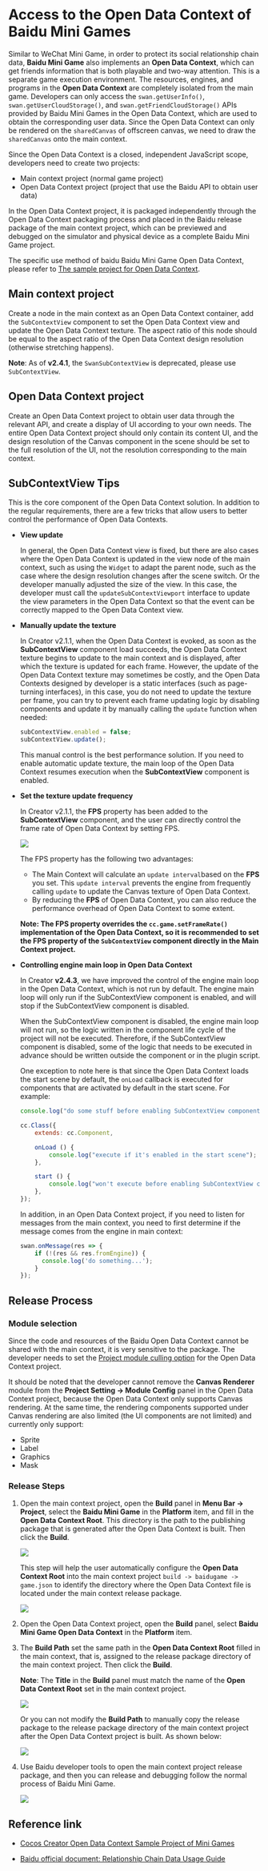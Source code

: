 # Access to the Open Data Context of Baidu Mini Games

Similar to WeChat Mini Game, in order to protect its social relationship chain data, **Baidu Mini Game** also implements an **Open Data Context**, which can get friends information that is both playable and two-way attention. This is a separate game execution environment. The resources, engines, and programs in the **Open Data Context** are completely isolated from the main game. Developers can only access the `swan.getUserInfo()`, `swan.getUserCloudStorage()`, and `swan.getFriendCloudStorage()` APIs provided by Baidu Mini Games in the Open Data Context, which are used to obtain the corresponding user data. Since the Open Data Context can only be rendered on the `sharedCanvas` of offscreen canvas, we need to draw the `sharedCanvas` onto the main context.

Since the Open Data Context is a closed, independent JavaScript scope, developers need to create two projects:

- Main context project (normal game project)
- Open Data Context project (project that use the Baidu API to obtain user data)

In the Open Data Context project, it is packaged independently through the Open Data Context packaging process and placed in the Baidu release package of the main context project, which can be previewed and debugged on the simulator and physical device as a complete Baidu Mini Game project.

The specific use method of baidu Baidu Mini Game Open Data Context, please refer to [The sample project for Open Data Context](https://github.com/cocos-creator/OpenDataContext_TestCase).

## Main context project

Create a node in the main context as an Open Data Context container, add the `SubContextView` component to set the Open Data Context view and update the Open Data Context texture. The aspect ratio of this node should be equal to the aspect ratio of the Open Data Context design resolution (otherwise stretching happens).

**Note**: As of **v2.4.1**, the `SwanSubContextView` is deprecated, please use `SubContextView`.

## Open Data Context project

Create an Open Data Context project to obtain user data through the relevant API, and create a display of UI according to your own needs. The entire Open Data Context project should only contain its content UI, and the design resolution of the Canvas component in the scene should be set to the full resolution of the UI, not the resolution corresponding to the main context.

## SubContextView Tips

This is the core component of the Open Data Context solution. In addition to the regular requirements, there are a few tricks that allow users to better control the performance of Open Data Contexts.

- **View update**

  In general, the Open Data Context view is fixed, but there are also cases where the Open Data Context is updated in the view node of the main context, such as using the `Widget` to adapt the parent node, such as the case where the design resolution changes after the scene switch. Or the developer manually adjusted the size of the view. In this case, the developer must call the `updateSubContextViewport` interface to update the view parameters in the Open Data Context so that the event can be correctly mapped to the Open Data Context view.

- **Manually update the texture**

  In Creator v2.1.1, when the Open Data Context is evoked, as soon as the **SubContextView** component load succeeds, the Open Data Context texture begins to update to the main context and is displayed, after which the texture is updated for each frame. However, the update of the Open Data Context texture may sometimes be costly, and the Open Data Contexts designed by developer is a static interfaces (such as page-turning interfaces), in this case, you do not need to update the texture per frame, you can try to prevent each frame updating logic by disabling components and update it by manually calling the `update` function when needed:

  ```js
  subContextView.enabled = false;
  subContextView.update();
  ```

  This manual control is the best performance solution. If you need to enable automatic update texture, the main loop of the Open Data Context resumes execution when the **SubContextView** component is enabled.

- **Set the texture update frequency**

  In Creator v2.1.1, the **FPS** property has been added to the **SubContextView** component, and the user can directly control the frame rate of Open Data Context by setting FPS.

  ![](./publish-baidugame/subcontext.png)

  The FPS property has the following two advantages:

  - The Main Context will calculate an `update interval` ​​based on the **FPS** you set. This `update interval` prevents the engine from frequently calling `update` to update the Canvas texture of Open Data Context. 
  - By reducing the **FPS** of Open Data Context, you can also reduce the performance overhead of Open Data Context to some extent.

  **Note: The FPS property overrides the `cc.game.setFrameRate()` implementation of the Open Data Context, so it is recommended to set the FPS property of the `SubContextView` component directly in the Main Context project.**

- **Controlling engine main loop in Open Data Context**

  In Creator **v2.4.3**, we have improved the control of the engine main loop in the Open Data Context, which is not run by default. The engine main loop will only run if the SubContextView component is enabled, and will stop if the SubContextView component is disabled.

  When the SubContextView component is disabled, the engine main loop will not run, so the logic written in the component life cycle of the project will not be executed. Therefore, if the SubContextView component is disabled, some of the logic that needs to be executed in advance should be written outside the component or in the plugin script.

  One exception to note here is that since the Open Data Context loads the start scene by default, the `onLoad` callback is executed for components that are activated by default in the start scene. For example:

  ```js
  console.log("do some stuff before enabling SubContextView component");

  cc.Class({
      extends: cc.Component,

      onLoad () {
          console.log("execute if it's enabled in the start scene");
      },

      start () {
          console.log("won't execute before enabling SubContextView component");
      },
  });
  ```

  In addition, in an Open Data Context project, if you need to listen for messages from the main context, you need to first determine if the message comes from the engine in main context:

  ```js
  swan.onMessage(res => {
      if (!(res && res.fromEngine)) {
        console.log('do something...');
      }
  });
  ```

## Release Process

### Module selection

Since the code and resources of the Baidu Open Data Context cannot be shared with the main context, it is very sensitive to the package. The developer needs to set the [Project module culling option](../getting-started/basics/editor-panels/project-settings.md) for the Open Data Context project.

It should be noted that the developer cannot remove the **Canvas Renderer** module from the **Project Setting -> Module Config** panel in the Open Data Context project, because the Open Data Context only supports Canvas rendering. At the same time, the rendering components supported under Canvas rendering are also limited (the UI components are not limited) and currently only support:

- Sprite
- Label
- Graphics
- Mask

### Release Steps

1. Open the main context project, open the **Build** panel in **Menu Bar -> Project**, select the **Baidu Mini Game** in the **Platform** item, and fill in the **Open Data Context Root**. This directory is the path to the publishing package that is generated after the Open Data Context is built. Then click the **Build**.

    ![](./publish-baidugame/maintest-build.png)

    This step will help the user automatically configure the **Open Data Context Root** into the main context project `build -> baidugame -> game.json` to identify the directory where the Open Data Context file is located under the main context release package.

    ![](./publish-baidugame/game-json.png)

2. Open the Open Data Context project, open the **Build** panel, select **Baidu Mini Game Open Data Context** in the **Platform** item.

3. The **Build Path** set the same path in the **Open Data Context Root** filled in the main context, that is, assigned to the release package directory of the main context project. Then click the **Build**.

    **Note**: The **Title** in the **Build** panel must match the name of the **Open Data Context Root** set in the main context project.

    ![](./publish-baidugame/open-data-project-build.png)

    Or you can not modify the **Build Path** to manually copy the release package to the release package directory of the main context project after the Open Data Context project is built. As shown below:

    ![](./publish-baidugame/open-data-project-package.png)

4. Use Baidu developer tools to open the main context project release package, and then you can release and debugging follow the normal process of Baidu Mini Game.

    ![](./publish-baidugame/open-data-project-preview.png)

## Reference link

- [Cocos Creator Open Data Context Sample Project of Mini Games](https://github.com/cocos-creator/OpenDataContext_TestCase)

- [Baidu official document: Relationship Chain Data Usage Guide](https://smartprogram.baidu.com/docs/game/tutorials/open_api/guide/#%E5%BC%80%E6%94%BE%E6%95%B0%E6%8D%AE%E5%9F%9F)
